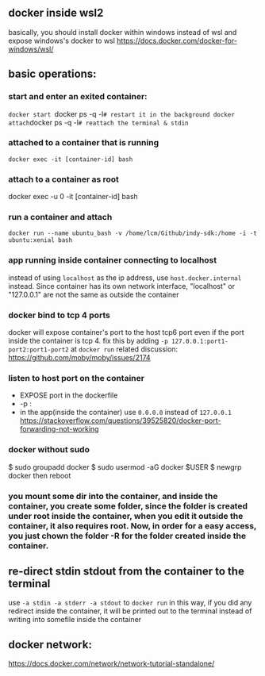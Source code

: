 ## docker inside wsl2
basically, you should install docker within windows instead of wsl and expose windows's docker to wsl
https://docs.docker.com/docker-for-windows/wsl/
## basic operations:
### start and enter an exited container:
`
docker start  `docker ps -q -l` # restart it in the background
docker attach `docker ps -q -l` # reattach the terminal & stdin
`
### attached to a container that is running
`
docker exec -it [container-id] bash
`
### attach to a container as root
docker exec -u 0 -it [container-id] bash

### run a container and attach
`
docker run --name ubuntu_bash -v /home/lcm/Github/indy-sdk:/home -i -t ubuntu:xenial bash
`

### app running inside container connecting to localhost
instead of using `localhost` as the ip address, use `host.docker.internal` instead.
Since container has its own network interface, "localhost" or "127.0.0.1" are not the same as outside the container


### docker bind to tcp 4 ports
docker will expose container's port to the host tcp6 port even if the port inside the container is tcp 4.
fix this by adding `-p 127.0.0.1:port1-port2:port1-port2` at `docker run`
related discussion:
https://github.com/moby/moby/issues/2174

### listen to host port on the container
- EXPOSE port in the dockerfile
- -p <hostip>:<containerip>
- in the app(inside the container) use `0.0.0.0` instead of `127.0.0.1`
https://stackoverflow.com/questions/39525820/docker-port-forwarding-not-working


### docker without sudo
$ sudo groupadd docker
$ sudo usermod -aG docker $USER
$ newgrp docker 
then reboot

### you mount some dir into the container, and inside the container, you create some folder, since the folder is created under root inside the container, when you edit it outside the container, it also requires root.  Now, in order for a easy access, you just chown the folder -R for the folder created inside the container. 

## re-direct stdin stdout from the container to the terminal
use `-a stdin -a stderr -a stdout` to `docker run` in this way, if you did any redirect inside the container, it will be printed out to the terminal instead of writing into somefile inside the container

## docker network:
https://docs.docker.com/network/network-tutorial-standalone/
